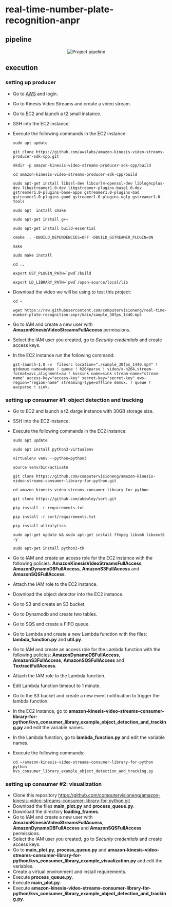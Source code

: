 # real-time-number-plate-recognition-anpr

## pipeline

<p align="center">
    <img src="https://github.com/computervisioneng/real-time-number-plate-recognition-anpr/blob/main/pipeline.jpg" alt="Project pipeline">
</p>

## execution

### setting up producer

- Go to [AWS](https://aws.amazon.com/) and login.
- Go to Kinesis Video Streams and create a video stream.
- Go to EC2 and launch a t2.small instance.
- SSH into the EC2 instance.
- Execute the following commands in the EC2 instance:

      sudo apt update

      git clone https://github.com/awslabs/amazon-kinesis-video-streams-producer-sdk-cpp.git

      mkdir -p amazon-kinesis-video-streams-producer-sdk-cpp/build

      cd amazon-kinesis-video-streams-producer-sdk-cpp/build

      sudo apt-get install libssl-dev libcurl4-openssl-dev liblog4cplus-dev libgstreamer1.0-dev libgstreamer-plugins-base1.0-dev gstreamer1.0-plugins-base-apps gstreamer1.0-plugins-bad gstreamer1.0-plugins-good gstreamer1.0-plugins-ugly gstreamer1.0-tools

      sudo apt  install cmake

      sudo apt-get install g++

      sudo apt-get install build-essential
  
      cmake .. -DBUILD_DEPENDENCIES=OFF -DBUILD_GSTREAMER_PLUGIN=ON

      make

      sudo make install

      cd ..

      export GST_PLUGIN_PATH=`pwd`/build

      export LD_LIBRARY_PATH=`pwd`/open-source/local/lib

- Download the video we will be using to test this project:

      cd ~

      wget https://raw.githubusercontent.com/computervisioneng/real-time-number-plate-recognition-anpr/main/sample_30fps_1440.mp4

- Go to IAM and create a new user with **AmazonKinesisVideoStreamsFullAccess** permissions.
- Select the IAM user you created, go to _Security credentials_ and create access keys.
- In the EC2 instance run the following command:

      gst-launch-1.0 -v  filesrc location="./sample_30fps_1440.mp4" ! qtdemux name=demux ! queue ! h264parse ! video/x-h264,stream-format=avc,alignment=au ! kvssink name=sink stream-name="stream-name" access-key="access-key" secret-key="secret-key" aws-region="region-name" streaming-type=offline demux. ! queue ! aacparse ! sink.

### setting up consumer #1: object detection and tracking

- Go to EC2 and launch a t2.xlarge instance with 30GB storage size.
- SSH into the EC2 instance.
- Execute the following commands in the EC2 instance:

      sudo apt update
  
      sudo apt install python3-virtualenv

      virtualenv venv --python=python3
  
      source venv/bin/activate
  
      git clone https://github.com/computervisioneng/amazon-kinesis-video-streams-consumer-library-for-python.git

      cd amazon-kinesis-video-streams-consumer-library-for-python
  
      git clone https://github.com/abewley/sort.git
  
      pip install -r requirements.txt
  
      pip install -r sort/requirements.txt
  
      pip install ultralytics

      sudo apt-get update && sudo apt-get install ffmpeg libsm6 libxext6  -y

      sudo apt-get install python3-tk

- Go to IAM and create an access role for the EC2 instance with the following policies: **AmazonKinesisVideoStreamsFullAccess**, **AmazonDynamoDBFullAccess**, **AmazonS3FullAccess** and **AmazonSQSFullAccess**.
- Attach the IAM role to the EC2 instance.
- Download the object detector into the EC2 instance.
- Go to S3 and create an S3 bucket.
- Go to Dynamodb and create two tables.
- Go to SQS and create a FIFO queue.
- Go to Lambda and create a new Lambda function with the files: **lambda_function.py** and **util.py**.
- Go to IAM and create an access role for the Lambda function with the following policies: **AmazonDynamoDBFullAccess**, **AmazonS3FullAccess**, **AmazonSQSFullAccess** and **TextractFullAccess**.
- Attach the IAM role to the Lambda function.
- Edit Lambda function timeout to 1 minute.
- Go to the S3 bucket and create a new event notification to trigger the lambda function.
- In the EC2 instance, go to **amazon-kinesis-video-streams-consumer-library-for-python/kvs_consumer_library_example_object_detection_and_tracking.py** and edit the variable names.
- In the Lambda function, go to **lambda_function.py** and edit the variable names.
- Execute the following commands:

      cd ~/amazon-kinesis-video-streams-consumer-library-for-python
      python kvs_consumer_library_example_object_detection_and_tracking.py

### setting up consumer #2: visualization

- Clone this repository https://github.com/computervisioneng/amazon-kinesis-video-streams-consumer-library-for-python.git
- Download the files **main_plot.py** and **process_queue.py**.
- Download the directory **loading_frames**.
- Go to IAM and create a new user with **AmazonKinesisVideoStreamsFullAccess**, **AmazonDynamoDBFullAccess** and **AmazonSQSFullAccess** permissions.
- Select the IAM user you created, go to _Security credentials_ and create access keys.
- Go to **main_plot.py**, **process_queue.py** and **amazon-kinesis-video-streams-consumer-library-for-python/kvs_consumer_library_example_visualization.py** and edit the variables.
- Create a virtual environment and install requirements.
- Execute **process_queue.py**.
- Execute **main_plot.py**.
- Execute **amazon-kinesis-video-streams-consumer-library-for-python/kvs_consumer_library_example_object_detection_and_tracking.py**.
